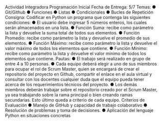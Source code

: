 Actividad Integradora Programación Inicial
Fecha de Entrega: 5/7
Temas:
● Git/Github
● Funciones
● Listas
● Condicionales
● Bucles de Repetición
Consigna:
Codificar en Python un programa que contenga las siguientes condiciones:
● El usuario debe ingresar 5 números enteros, los cuales serán almacenados en una
lista.
● Función Suma: recibe como parámetro la lista y devuelve la suma total de todos
sus elementos.
● Función Promedio: recibe como parámetro la lista y devuelve el promedio de sus
elementos.
● Función Máximo: recibe como parámetro la lista y devuelve el valor máximo de
todos los elementos que contiene.
● Función Mínimo: recibe como parámetro la lista y devuelve el valor mínimo de
todos los elementos que contiene.
Pautas:
● El trabajo será realizado en grupo de entre 4 a 10 personas.
● Cada equipo deberá elegir a uno de sus miembros para ocupar el rol de Scrum
Master, quien se encargará de crear el repositorio del proyecto en Github, compartir
el enlace en el aula virtual y consultar con los docentes cualquier duda que el equipo
pueda tener acerca de los requerimientos técnicos del proyecto.
● Los demás miembros deberán trabajar sobre el repositorio creado por el Scrum
Master, ya sea trabajando sobre la rama principal o bien creando ramas
secundarias. Esto último queda a criterio de cada equipo.
Criterios de Evaluación
● Manejo de GitHub y capacidad de trabajo colaborativo
● Resolución de problemas y toma de decisiones.
● Aplicación del lenguaje Python en situaciones concretas
